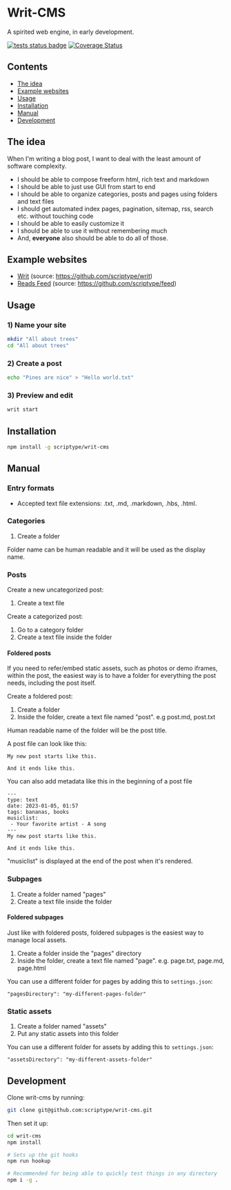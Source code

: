 # Writ-CMS

A spirited web engine, in early development.

[![tests status badge](https://github.com/scriptype/writ-cms/actions/workflows/tests.yml/badge.svg)](https://github.com/scriptype/writ-cms/actions/workflows/tests.yml)
[![Coverage Status](https://coveralls.io/repos/github/scriptype/writ-cms/badge.svg?fuckgithubcache=true)](https://coveralls.io/github/scriptype/writ-cms?branch=master)

## Contents

- [The idea](#the-idea)
- [Example websites](#example-websites)
- [Usage](#usage)
- [Installation](#installation)
- [Manual](#manual)
- [Development](#development)

## The idea

When I'm writing a blog post, I want to deal with the least amount of software complexity.

- I should be able to compose freeform html, rich text and markdown
- I should be able to just use GUI from start to end
- I should be able to organize categories, posts and pages using folders and text files
- I should get automated index pages, pagination, sitemap, rss, search etc. without touching code
- I should be able to easily customize it
- I should be able to use it without remembering much
- And, **everyone** also should be able to do all of those.

## Example websites

- [Writ](https://writ.enes.in) (source: https://github.com/scriptype/writ)
- [Reads Feed](https://enes.in/feed) (source: https://github.com/scriptype/feed)

## Usage

### 1) Name your site
```sh
mkdir "All about trees"
cd "All about trees"
```

### 2) Create a post
```sh
echo "Pines are nice" > "Hello world.txt"
```

### 3) Preview and edit
```sh
writ start
```

## Installation

```sh
npm install -g scriptype/writ-cms
```

## Manual

### Entry formats

- Accepted text file extensions: .txt, .md, .markdown, .hbs, .html.

### Categories

1) Create a folder

Folder name can be human readable and it will be used as the display name.

### Posts

Create a new uncategorized post:
1) Create a text file

Create a categorized post:
1) Go to a category folder
2) Create a text file inside the folder

#### Foldered posts

If you need to refer/embed static assets, such as photos or demo iframes, within the post,
the easiest way is to have a folder for everything the post needs, including the post itself.

Create a foldered post:
1) Create a folder
2) Inside the folder, create a text file named "post". e.g post.md, post.txt

Human readable name of the folder will be the post title.

A post file can look like this:

```
My new post starts like this.

And it ends like this.
```

You can also add metadata like this in the beginning of a post file
```
---
type: text
date: 2023-01-05, 01:57
tags: bananas, books
musiclist:
 - Your favorite artist - A song
---
My new post starts like this.

And it ends like this.
```

"musiclist" is displayed at the end of the post when it's rendered.

### Subpages

1) Create a folder named "pages"
2) Create a text file inside the folder

#### Foldered subpages

Just like with foldered posts, foldered subpages is the easiest way to manage local assets.

1) Create a folder inside the "pages" directory
2) Inside the folder, create a text file named "page". e.g. page.txt, page.md, page.html

You can use a different folder for pages by adding this to `settings.json`:

```
"pagesDirectory": "my-different-pages-folder"
```

### Static assets

1) Create a folder named "assets"
2) Put any static assets into this folder

You can use a different folder for assets by adding this to `settings.json`:

```
"assetsDirectory": "my-different-assets-folder"
```

## Development

Clone writ-cms by running:

```sh
git clone git@github.com:scriptype/writ-cms.git
```

Then set it up:

```sh
cd writ-cms
npm install

# Sets up the git hooks
npm run hookup

# Recommended for being able to quickly test things in any directory
npm i -g .
```
